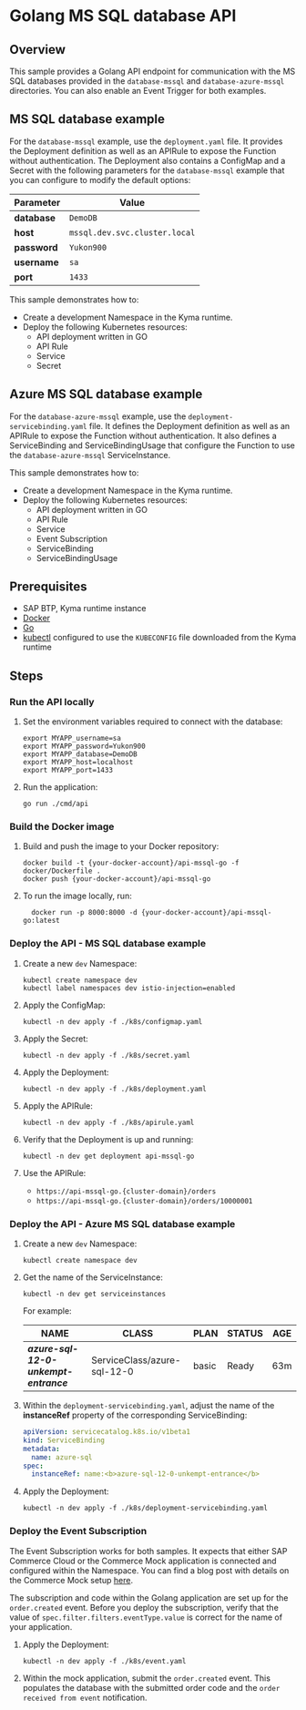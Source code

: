 # Golang MS SQL database API

## Overview

This sample provides a Golang API endpoint for communication with the MS SQL databases provided in the `database-mssql` and `database-azure-mssql` directories. You can also enable an Event Trigger for both examples.

## MS SQL database example

For the `database-mssql` example, use the `deployment.yaml` file. It provides the Deployment definition as well as an APIRule to expose the Function without authentication. The Deployment also contains a ConfigMap and a Secret with the following parameters for the `database-mssql` example that you can configure to modify the default options:

| Parameter    | Value                         |
| ------------ | ----------------------------- |
| **database** | `DemoDB`                      |
| **host**     | `mssql.dev.svc.cluster.local` |
| **password** | `Yukon900`                    |
| **username** | `sa`                          |
| **port**     | `1433`                        |

This sample demonstrates how to:

- Create a development Namespace in the Kyma runtime.
- Deploy the following Kubernetes resources:
  - API deployment written in GO
  - API Rule
  - Service
  - Secret

## Azure MS SQL database example

For the `database-azure-mssql` example, use the `deployment-servicebinding.yaml` file. It defines the Deployment definition as well as an APIRule to expose the Function without authentication. It also defines a ServiceBinding and ServiceBindingUsage that configure the Function to use the `database-azure-mssql` ServiceInstance.

This sample demonstrates how to:

- Create a development Namespace in the Kyma runtime.
- Deploy the following Kubernetes resources:
  - API deployment written in GO
  - API Rule
  - Service
  - Event Subscription
  - ServiceBinding
  - ServiceBindingUsage

## Prerequisites

- SAP BTP, Kyma runtime instance
- [Docker](https://www.docker.com/)
- [Go](https://golang.org/doc/install)
- [kubectl](https://kubernetes.io/docs/tasks/tools/install-kubectl/) configured to use the `KUBECONFIG` file downloaded from the Kyma runtime

## Steps

### Run the API locally

1. Set the environment variables required to connect with the database:

   ```shell script
   export MYAPP_username=sa
   export MYAPP_password=Yukon900
   export MYAPP_database=DemoDB
   export MYAPP_host=localhost
   export MYAPP_port=1433
   ```

2. Run the application:

   ```shell script
   go run ./cmd/api
   ```

### Build the Docker image

1. Build and push the image to your Docker repository:

   ```shell script
   docker build -t {your-docker-account}/api-mssql-go -f docker/Dockerfile .
   docker push {your-docker-account}/api-mssql-go
   ```

2. To run the image locally, run:

   ```shell script
     docker run -p 8000:8000 -d {your-docker-account}/api-mssql-go:latest
   ```

### Deploy the API - MS SQL database example

1. Create a new `dev` Namespace:

   ```shell script
   kubectl create namespace dev
   kubectl label namespaces dev istio-injection=enabled
   ```

2. Apply the ConfigMap:

   ```shell script
   kubectl -n dev apply -f ./k8s/configmap.yaml
   ```

3. Apply the Secret:

   ```shell script
   kubectl -n dev apply -f ./k8s/secret.yaml
   ```

4. Apply the Deployment:

   ```shell script
   kubectl -n dev apply -f ./k8s/deployment.yaml
   ```

5. Apply the APIRule:

   ```shell script
   kubectl -n dev apply -f ./k8s/apirule.yaml
   ```

6. Verify that the Deployment is up and running:

   ```shell script
   kubectl -n dev get deployment api-mssql-go
   ```

7. Use the APIRule:

   - `https://api-mssql-go.{cluster-domain}/orders`
   - `https://api-mssql-go.{cluster-domain}/orders/10000001`

### Deploy the API - Azure MS SQL database example

1. Create a new `dev` Namespace:

   ```shell script
   kubectl create namespace dev
   ```

2. Get the name of the ServiceInstance:

   ```shell script
   kubectl -n dev get serviceinstances
   ```

   For example:

   | NAME                                  | CLASS                       | PLAN  | STATUS | AGE |
   | ------------------------------------- | --------------------------- | ----- | ------ | --- |
   | **_azure-sql-12-0-unkempt-entrance_** | ServiceClass/azure-sql-12-0 | basic | Ready  | 63m |

3. Within the `deployment-servicebinding.yaml`, adjust the name of the **instanceRef** property of the corresponding ServiceBinding:

   ```yaml
   apiVersion: servicecatalog.k8s.io/v1beta1
   kind: ServiceBinding
   metadata:
     name: azure-sql
   spec:
     instanceRef: name:<b>azure-sql-12-0-unkempt-entrance</b>
   ```

4. Apply the Deployment:

   ```shell script
   kubectl -n dev apply -f ./k8s/deployment-servicebinding.yaml
   ```

### Deploy the Event Subscription

The Event Subscription works for both samples. It expects that either SAP Commerce Cloud or the Commerce Mock application is connected and configured within the Namespace. You can find a blog post with details on the Commerce Mock setup [here](https://blogs.sap.com/2020/06/17/sap-cloud-platform-extension-factory-kyma-runtime-commerce-mock-events-and-apis/).

The subscription and code within the Golang application are set up for the `order.created` event. Before you deploy the subscription, verify that the value of `spec.filter.filters.eventType.value` is correct for the name of your application.

1. Apply the Deployment:

   ```shell script
   kubectl -n dev apply -f ./k8s/event.yaml
   ```

2. Within the mock application, submit the `order.created` event. This populates the database with the submitted order code and the `order received from event` notification.
